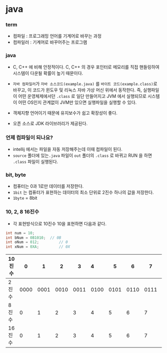 # java

### term

- 컴파일 : 프로그래밍 언어를 기계어로 바꾸는 과정
- 컴파일러 : 기계어로 바꾸어주는 프로그램



### java

- C, C++ 에 비해 안정적이다. C, C++ 의 경우 포인터로 메모리를 직접 핸들링하여 시스템이 다운될 확률이 높기 때문이다.
- `자바 컴파일러`가 `자바 소스코드(example.java)` 를 `바이트 코드(example.class)`로 바꾸고, 이 코드가 윈도우 및 리눅스 자바 가상 머신 위에서 동작한다. 즉, 실행파일이 어떤 운영체제에서던 `.class` 로 일단 만들어지고 JVM 에서 실행되므로 시스템이 어떤 OS인지 관계없이 JVM만 있으면 실행파일을 실행할 수 있다.

- 객체지향 언어이기 때문에 유지보수가 쉽고 확장성이 좋다.
- 오픈 소스로 JDK 라이브러리가 제공된다.



### 언제 컴파일이 되나요?

- intellij 에서는 파일을 자동 저장해주는데 이때 컴파일이 된다.
- `source` 폴더에 있는`.java`  파일이 `out`  폴더의 `.class` 로 바뀌고 RUN 을 하면 `.class` 파일이 실행된다.



### bit, byte

- 컴퓨터는 0과 1로만 데이터를 저장한다.
- `1bit` 는 컴퓨터가 표현하는 데이터의 최소 단위로 2진수 하나의 값을 저장한다.
- `1byte` = 8bit



### 10, 2, 8 16진수

-  각 표현방식으로 10진수 10을 표현하면 다음과 같다.

```java
int num = 10;
int bNum = 0B1010;  // 0B
int oNum = 012; 		// 0
int xNum = 0XA;			// 0X
```

| 10진수 | 0    | 1    | 2    | 3    | 4    | 5    | 6    | 7    | 8    | 9    | 10   | 11   | 12   | 13   | 14   | 15   | 16    |
| ------ | ---- | ---- | ---- | ---- | :--- | ---- | ---- | ---- | ---- | ---- | ---- | ---- | ---- | ---- | ---- | ---- | ----- |
| 2진수  | 0000 | 0001 | 0010 | 0011 | 0100 | 0101 | 0110 | 0111 | 1000 | 1001 | 1010 | 1011 | 1100 | 1101 | 1110 | 1111 | 10000 |
| 8진수  | 0    | 1    | 2    | 3    | 4    | 5    | 6    | 7    | 10   | 11   | 12   | 13   | 14   | 15   | 16   | 17   | 20    |
| 16진수 | 0    | 1    | 2    | 3    | 4    | 5    | 6    | 7    | 8    | 9    | A    | B    | C    | D    | E    | F    | 10 ㅜ |